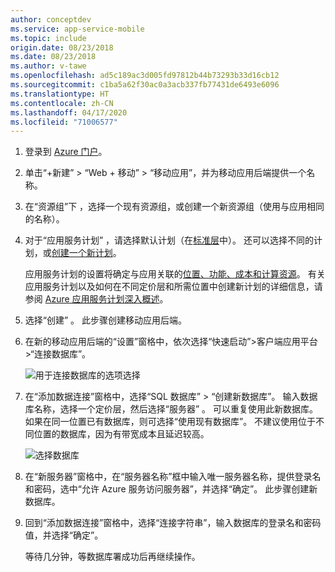 ```yaml
---
author: conceptdev
ms.service: app-service-mobile
ms.topic: include
origin.date: 08/23/2018
ms.date: 08/23/2018
ms.author: v-tawe
ms.openlocfilehash: ad5c189ac3d005fd97812b44b73293b33d16cb12
ms.sourcegitcommit: c1ba5a62f30ac0a3acb337fb77431de6493e6096
ms.translationtype: HT
ms.contentlocale: zh-CN
ms.lasthandoff: 04/17/2020
ms.locfileid: "71006577"
---
```

1. 登录到 [Azure 门户]。
2. 单击“+新建” > “Web + 移动” > “移动应用”，并为移动应用后端提供一个名称。
3. 在“资源组”下  ，选择一个现有资源组，或创建一个新资源组（使用与应用相同的名称）。 
4. 对于“应用服务计划”  ，请选择默认计划（在[标准层](https://www.azure.cn/pricing/details/app-service/)中）。 还可以选择不同的计划，或[创建一个新计划](../articles/app-service/app-service-plan-manage.md#create-an-app-service-plan)。 

   应用服务计划的设置将确定与应用关联的[位置、功能、成本和计算资源](https://www.azure.cn/pricing/details/app-service/)。 有关应用服务计划以及如何在不同定价层和所需位置中创建新计划的详细信息，请参阅 [Azure 应用服务计划深入概述](/app-service/overview-hosting-plans)。
   
5. 选择“创建”  。 此步骤创建移动应用后端。 
6. 在新的移动应用后端的“设置”窗格中，依次选择“快速启动”>客户端应用平台 >“连接数据库”。    
   
   ![用于连接数据库的选项选择](./media/app-service-mobile-dotnet-backend-create-new-service/dotnet-backend-create-data-connection.png)
7. 在“添加数据连接”窗格中，选择“SQL 数据库” > “创建新数据库”。 输入数据库名称，选择一个定价层，然后选择“服务器”  。 可以重复使用此新数据库。 如果在同一位置已有数据库，则可选择“使用现有数据库”。  不建议使用位于不同位置的数据库，因为有带宽成本且延迟较高。
   
   ![选择数据库](./media/app-service-mobile-dotnet-backend-create-new-service/dotnet-backend-create-db.png)
8. 在“新服务器”窗格中，在“服务器名称”框中输入唯一服务器名称，提供登录名和密码，选中“允许 Azure 服务访问服务器”，并选择“确定”。     此步骤创建新数据库。
9. 回到“添加数据连接”窗格中，选择“连接字符串”，输入数据库的登录名和密码值，并选择“确定”。    

   等待几分钟，等数据库署成功后再继续操作。

<!-- URLs. -->
[Azure 门户]: https://portal.azure.cn/
